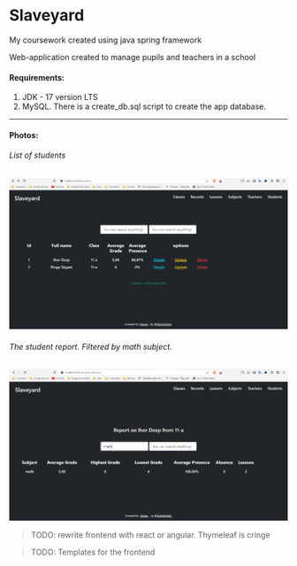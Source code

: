 # Slaveyard


My coursework created using java spring framework 

Web-application created to manage pupils and teachers in a school

#### Requirements:

1. JDK - 17 version LTS
2. MySQL. There is a create_db.sql script to create the app database.

---

#### Photos:

###### List of students
![student list](./students.png)

###### The student report. Filtered by math subject.
![student list](./report.png)


> TODO: rewrite frontend with react or angular. Thymeleaf is cringe 

> TODO: Templates for the frontend



